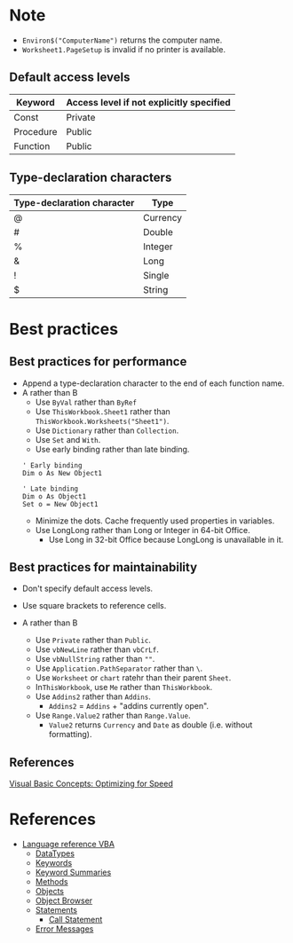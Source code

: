 # Note
* `Environ$("ComputerName")` returns the computer name.
* `Worksheet1.PageSetup` is invalid if no printer is available.

## Default access levels
Keyword|Access level if not explicitly specified
---|---
Const|Private
Procedure|Public
Function|Public

## Type-declaration characters
Type-declaration character|Type
---|---
@|Currency
#|Double
%|Integer
&|Long
!|Single
$|String

# Best practices

## Best practices for performance
* Append a type-declaration character to the end of each function name.
* A rather than B
  * Use `ByVal` rather than `ByRef` 
  * Use `ThisWorkbook.Sheet1` rather than `ThisWorkbook.Worksheets("Sheet1")`.
  * Use `Dictionary` rather than `Collection`.
  * Use `Set` and `With`.
  * Use early binding rather than late binding.
  ```vba
  ' Early binding
  Dim o As New Object1
  
  ' Late binding
  Dim o As Object1
  Set o = New Object1
  ```
  * Minimize the dots. Cache frequently used properties in variables.
  * Use LongLong rather than Long or Integer in 64-bit Office.
    * Use Long in 32-bit Office because LongLong is unavailable in it.
    
## Best practices for maintainability
* Don't specify default access levels.
* Use square brackets to reference cells.

* A rather than B
  * Use `Private` rather than `Public`.
  * Use `vbNewLine` rather than `vbCrLf`.
  * Use `vbNullString` rather than `""`.
  * Use `Application.PathSeparator` rather than `\`.
  * Use `Worksheet` or `chart` ratehr than their parent `Sheet`.
  * In`ThisWorkbook`, use `Me` rather than `ThisWorkbook`.
  * Use `Addins2` rather than `Addins`.
    * `Addins2` = `Addins` + "addins currently open".
  * Use `Range.Value2` rather than `Range.Value`.
    * `Value2` returns `Currency` and `Date` as double (i.e. without formatting).

## References
[Visual Basic Concepts: Optimizing for Speed](https://msdn.microsoft.com/en-us/library/aa263514.aspx)

# References
* [Language reference VBA](https://msdn.microsoft.com/en-us/vba/vba-language-reference)
  * [DataTypes](https://msdn.microsoft.com/en-us/vba/language-reference-vba/articles/data-types)
  * [Keywords](https://msdn.microsoft.com/en-us/vba/language-reference-vba/articles/keywords-visual-basic-for-applications)
  * [Keyword Summaries](https://msdn.microsoft.com/en-us/vba/language-reference-vba/articles/keyword-summaries)
  * [Methods](https://msdn.microsoft.com/en-us/vba/language-reference-vba/articles/methods-visual-basic-for-applications)
  * [Objects](https://msdn.microsoft.com/en-us/vba/language-reference-vba/articles/objects-visual-basic-for-applications)
  * [Object Browser](https://msdn.microsoft.com/en-us/vba/language-reference-vba/articles/object-browser-visual-basic-for-applications)
  * [Statements](https://msdn.microsoft.com/en-us/vba/language-reference-vba/articles/statements)
    * [Call Statement](https://msdn.microsoft.com/en-us/vba/language-reference-vba/articles/call-statement)
  * [Error Messages](https://msdn.microsoft.com/en-us/vba/language-reference-vba/articles/error-messages)
